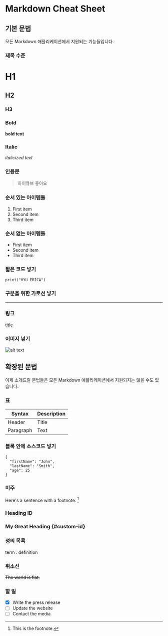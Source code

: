 # Markdown Cheat Sheet

## 기본 문법

모든 Markdown 애플리케이션에서 지원되는 기능들입니다.

### 제목 수준

# H1
## H2
### H3

### Bold

**bold text**

### Italic

*italicized text*

### 인용문

> 하이큐브 좋아요

### 순서 있는 아이템들

1. First item
2. Second item
3. Third item

### 순서 없는 아이템들

- First item
- Second item
- Third item

### 짧은 코드 넣기

`print("HYU ERICA")`

### 구분을 위한 가로선 넣기

---

### 링크

[title](https://www.example.com)

### 이미지 넣기

![alt text](image.jpg)

## 확장된 문법

이제 소개드릴 문법들은 모든 Markdown 애플리케이션에서 지원되지는 않을 수도 있습니다.

### 표

| Syntax | Description |
| ----------- | ----------- |
| Header | Title |
| Paragraph | Text |

### 블록 안에 소스코드 넣기

```
{
  "firstName": "John",
  "lastName": "Smith",
  "age": 25
}
```

### 미주

Here's a sentence with a footnote. [^1]

[^1]: This is the footnote.

### Heading ID

### My Great Heading {#custom-id}

### 정의 목록

term
: definition

### 취소선

~~The world is flat.~~

### 할 일

- [x] Write the press release
- [ ] Update the website
- [ ] Contact the media
